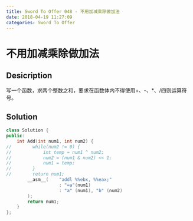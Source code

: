 ```yaml
---
title: Sword To Offer 048 - 不用加减乘除做加法
date: 2018-04-19 11:27:09
categories: Sword To Offer
---
```

# 不用加减乘除做加法

<!--more-->

## Desicription

写一个函数，求两个整数之和，要求在函数体内不得使用+、-、*、/四则运算符号。

## Solution

```cpp
class Solution {
public:
    int Add(int num1, int num2) {
//        while(num2 != 0) {
//            int temp = num1 ^ num2;
//            num2 = (num1 & num2) << 1;
//            num1 = temp;
//        }
//        return num1;
        __asm__(    "addl %%ebx, %%eax;"
                    : "=a"(num1)
                    : "a" (num1), "b" (num2)
        );
        return num1;
    }
};
```